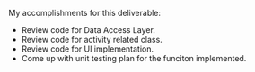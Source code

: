 My accomplishments for this deliverable:

- Review code for Data Access Layer.
- Review code for activity related class.
- Review code for UI implementation.
- Come up with unit testing plan for the funciton implemented.
